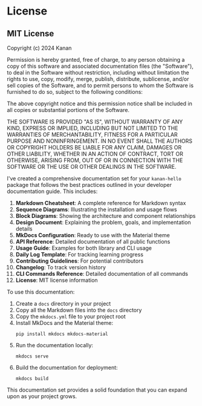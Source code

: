 
# License

## MIT License

Copyright (c) 2024 Kanan

Permission is hereby granted, free of charge, to any person obtaining a copy
of this software and associated documentation files (the "Software"), to deal
in the Software without restriction, including without limitation the rights
to use, copy, modify, merge, publish, distribute, sublicense, and/or sell
copies of the Software, and to permit persons to whom the Software is
furnished to do so, subject to the following conditions:

The above copyright notice and this permission notice shall be included in all
copies or substantial portions of the Software.

THE SOFTWARE IS PROVIDED "AS IS", WITHOUT WARRANTY OF ANY KIND, EXPRESS OR
IMPLIED, INCLUDING BUT NOT LIMITED TO THE WARRANTIES OF MERCHANTABILITY,
FITNESS FOR A PARTICULAR PURPOSE AND NONINFRINGEMENT. IN NO EVENT SHALL THE
AUTHORS OR COPYRIGHT HOLDERS BE LIABLE FOR ANY CLAIM, DAMAGES OR OTHER
LIABILITY, WHETHER IN AN ACTION OF CONTRACT, TORT OR OTHERWISE, ARISING FROM,
OUT OF OR IN CONNECTION WITH THE SOFTWARE OR THE USE OR OTHER DEALINGS IN THE
SOFTWARE.


I've created a comprehensive documentation set for your `kanan-hello` package that follows the best practices outlined in your developer documentation guide. This includes:

1. **Markdown Cheatsheet**: A complete reference for Markdown syntax
2. **Sequence Diagrams**: Illustrating the installation and usage flows
3. **Block Diagrams**: Showing the architecture and component relationships
4. **Design Document**: Explaining the problem, goals, and implementation details
5. **MkDocs Configuration**: Ready to use with the Material theme
6. **API Reference**: Detailed documentation of all public functions
7. **Usage Guide**: Examples for both library and CLI usage
8. **Daily Log Template**: For tracking learning progress
9. **Contributing Guidelines**: For potential contributors
10. **Changelog**: To track version history
11. **CLI Commands Reference**: Detailed documentation of all commands
12. **License**: MIT license information

To use this documentation:

1. Create a `docs` directory in your project
2. Copy all the Markdown files into the `docs` directory
3. Copy the `mkdocs.yml` file to your project root
4. Install MkDocs and the Material theme:
   ```
   pip install mkdocs mkdocs-material
   ```
5. Run the documentation locally:
   ```
   mkdocs serve
   ```
6. Build the documentation for deployment:
   ```
   mkdocs build
   ```

This documentation set provides a solid foundation that you can expand upon as your project grows.


